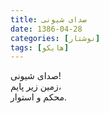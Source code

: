 ```yaml
---
title: صدای شیونی
date: 1386-04-28
categories: [نوشتار]
tags: [هایکو]
---
```


صدای شیونی!  
زمین زیر پایم،  
محکم و استوار.
